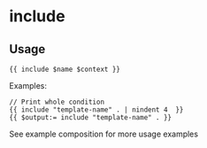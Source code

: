 # include

## Usage

```golang
{{ include $name $context }}
```

Examples:

```golang
// Print whole condition
{{ include "template-name" . | nindent 4  }}
{{ $output:= include "template-name" . }}

```

See example composition for more usage examples
